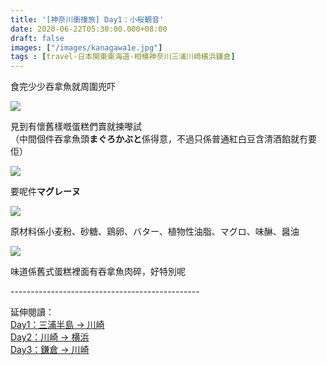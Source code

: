```yaml
---
title: '[神奈川衝撞旅] Day1：小桜観音'
date: 2020-06-22T05:30:00.000+08:00
draft: false
images: ["/images/kanagawa1e.jpg"]
tags : [travel-日本関東東海道-相模神奈川三浦川崎横浜鎌倉]
---
```


食完少少吞拿魚就周圍兜吓

![](/images/kanagawa1d1.jpg)

見到有懷舊樣嘅蛋糕們賣就揀嚟試  
（中間個件吞拿魚頭**まぐろかぶと**係得意，不過只係普通紅白豆含清酒餡就冇要佢） 

![](/images/kanagawa1d.jpg)

要呢件**マグレーヌ**

![](/images/kanagawa1d2.jpg)

原材料係小麦粉、砂糖、鶏卵、バター、植物性油脂、マグロ、味醂、醤油

![](/images/kanagawa1d3.jpg)

味道係舊式蛋糕裡面有吞拿魚肉碎，好特別呢

  
\-----------------------------------------------  
  
延伸閱讀：  
[Day1：三浦半島 → 川崎](https://hidie.net/kanagawa1/)   
[Day2：川崎 → 横浜](https://hidie.net/kanagawa2/)  
[Day3：鎌倉 → 川崎](https://hidie.net/kanagawa3/)